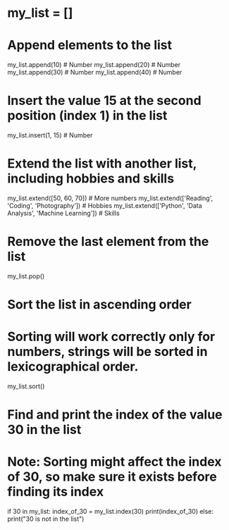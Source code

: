 # my_list = []

# Append elements to the list
my_list.append(10)          # Number
my_list.append(20)          # Number
my_list.append(30)          # Number
my_list.append(40)          # Number

# Insert the value 15 at the second position (index 1) in the list
my_list.insert(1, 15)       # Number

# Extend the list with another list, including hobbies and skills
my_list.extend([50, 60, 70]) # More numbers
my_list.extend(['Reading', 'Coding', 'Photography'])  # Hobbies
my_list.extend(['Python', 'Data Analysis', 'Machine Learning'])  # Skills

# Remove the last element from the list
my_list.pop()

# Sort the list in ascending order
# Sorting will work correctly only for numbers, strings will be sorted in lexicographical order.
my_list.sort()

# Find and print the index of the value 30 in the list
# Note: Sorting might affect the index of 30, so make sure it exists before finding its index
if 30 in my_list:
    index_of_30 = my_list.index(30)
    print(index_of_30)
else:
    print("30 is not in the list")

